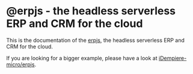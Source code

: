 # @erpjs  - the headless serverless ERP and CRM for the cloud 

This is the documentation of the [erpjs](http://erpjs.eu), the headless serverless ERP and CRM for the cloud.

If you are looking for a bigger example, please have a look at [iDempiere-micro/erpjs](https://github.com/iDempiere-micro/erpjs).   


